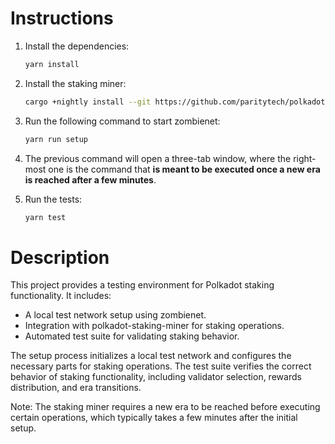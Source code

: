 # Instructions

1. Install the dependencies:
   ```bash
   yarn install
   ```

2. Install the staking miner:
   ```bash
   cargo +nightly install --git https://github.com/paritytech/polkadot-staking-miner polkadot-staking-miner
   ```

3. Run the following command to start zombienet:
   ```bash
   yarn run setup
   ```
   
4. The previous command will open a three-tab window, where the right-most one is the command that **is meant to be executed once a new era is reached after a few minutes**.

5. Run the tests:
   ```bash
   yarn test
   ```

# Description

This project provides a testing environment for Polkadot staking functionality. It includes:

- A local test network setup using zombienet.
- Integration with polkadot-staking-miner for staking operations.
- Automated test suite for validating staking behavior.

The setup process initializes a local test network and configures the necessary parts for staking operations. The
test suite verifies the correct behavior of staking functionality, including validator selection, rewards distribution,
and era transitions.

Note: The staking miner requires a new era to be reached before executing certain operations, which typically takes a
few minutes after the initial setup.
